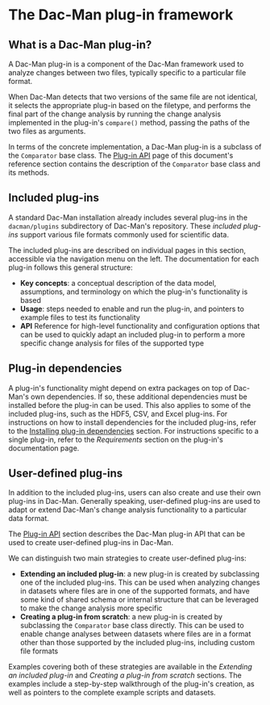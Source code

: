 # The Dac-Man plug-in framework

## What is a Dac-Man plug-in?

A Dac-Man plug-in is a component of the Dac-Man framework used to analyze changes between two files, typically specific to a particular file format.

When Dac-Man detects that two versions of the same file are not identical,
it selects the appropriate plug-in based on the filetype,
and performs the final part of the change analysis by running the change analysis implemented in the plug-in's `compare()` method,
passing the paths of the two files as arguments.

In terms of the concrete implementation, a Dac-Man plug-in is a subclass of the `Comparator` base class.
The [Plug-in API](../../reference/plugins-api) page of this document's reference section contains the description of the `Comparator` base class and its methods.

## Included plug-ins

A standard Dac-Man installation already includes several plug-ins in the `dacman/plugins` subdirectory of Dac-Man's repository.
These *included plug-ins* support various file formats commonly used for scientific data.

The included plug-ins are described on individual pages in this section,
accessible via the navigation menu on the left.
The documentation for each plug-in follows this general structure:

- **Key concepts**: a conceptual description of the data model, assumptions, and terminology on which the plug-in's functionality is based
- **Usage**: steps needed to enable and run the plug-in, and pointers to example files to test its functionality
- **API** Reference for high-level functionality and configuration options that can be used to quickly adapt an included plug-in to perform a more specific change analysis for files of the supported type

## Plug-in dependencies

A plug-in's functionality might depend on extra packages on top of Dac-Man's own dependencies.
If so, these additional dependencies must be installed before the plug-in can be used.
This also applies to some of the included plug-ins, such as the HDF5, CSV, and Excel plug-ins.
For instructions on how to install dependencies for the included plug-ins,
refer to the [Installing plug-in dependencies](../../install/dependencies) section.
For instructions specific to a single plug-in,
refer to the *Requirements* section on the plug-in's documentation page.

## User-defined plug-ins

In addition to the included plug-ins, users can also create and use their own plug-ins in Dac-Man.
Generally speaking, user-defined plug-ins are used to adapt or extend Dac-Man's change analysis functionality to a particular data format.

The [Plug-in API](../../reference/plugins-api) section describes the Dac-Man plug-in API
that can be used to create user-defined plug-ins in Dac-Man.

We can distinguish two main strategies to create user-defined plug-ins:

- **Extending an included plug-in**: a new plug-in is created by subclassing one of the included plug-ins.
  This can be used when analyzing changes in datasets where files are in one of the supported formats, and have some kind of shared schema or internal structure that can be leveraged to make the change analysis more specific
- **Creating a plug-in from scratch**: a new plug-in is created by subclassing the `Comparator` base class directly. This can be used to enable change analyses between datasets where files are in a format other than those supported by the included plug-ins, including custom file formats

Examples covering both of these strategies are available in the *Extending an included plug-in* and *Creating a plug-in from scratch* sections.
The examples include a step-by-step walkthrough of the plug-in's creation,
as well as pointers to the complete example scripts and datasets.
